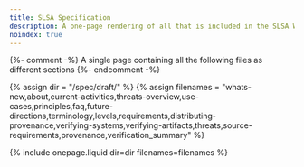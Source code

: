 ```yaml
---
title: SLSA Specification
description: A one-page rendering of all that is included in the SLSA Working Draft.
noindex: true
---
```

{%- comment -%}
A single page containing all the following files as different sections
{%- endcomment -%}

{% assign dir = "/spec/draft/" %}
{% assign filenames = "whats-new,about,current-activities,threats-overview,use-cases,principles,faq,future-directions,terminology,levels,requirements,distributing-provenance,verifying-systems,verifying-artifacts,threats,source-requirements,provenance,verification_summary" %}

{% include onepage.liquid dir=dir filenames=filenames %}
